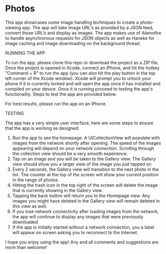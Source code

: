 # Photos

This app showcases some image handling techniques to create a photo-viewing app. The app will take image URL's as provided by a JSON feed, convert those URL’s and display as images. The app makes use of Alamofire to handle asynchronous requests for JSON objects as well as Haneke for image caching and image downloading on the background thread.

RUNNING THE APP

To run the app, please clone this repo or download the project as a ZIP file. Once the project is opened in Xcode, connect an iPhone, and hit the hotkey "Command + R" to run the app (you can also hit the play button in the top left corner of the Xcode window). Xcode will prompt you to unlock your phone if it is currently locked and will open the app once it has installed and compiled on your device. Once it is running proceed to testing the app's functionality. Steps to test the app are provided below.

For best results, please run the app on an iPhone.


TESTING

The app has a very simple user interface, here are some steps to ensure that the app is working as designed:

1.	Run the app to see the homepage. A UICollectionView will populate with images from the network shortly after opening. The speed of the images appearing will depend on your network connection. Scrolling through the collection view should be a very smooth experience.
2.	Tap on an image and you will be taken to the Gallery view. The Gallery view should show you a larger view of the image you just tapped on
3.	Every 2 seconds, the Gallery view will transition to the next photo in the list. The counter at the top of the screen will show your current position in the range of photos.
4.	Hitting the trash icon in the top right of the screen will delete the image that is currently showing in the Gallery view.
5.	Tapping the back button will return you to the Homepage view. Any images you might have deleted in the Gallery view will remain deleted in this view as well.
6.	If you lose network connectivity after loading images from the network, the app will continue to display any images that were previously downloaded
7.	If the app is initially started without a network connection, you a label will appear on screen asking you to reconnect to the Internet.

I hope you enjoy using the app! Any and all comments and suggestions are more than welcome!

